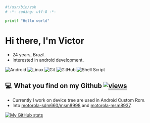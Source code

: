 ```bash
#!/usr/bin/zsh
# -*- coding: utf-8 -*-

printf "Hello world"
```

# Hi there, I'm Victor
- 24 years, Brazil.
- Interested in android development.

<img alt="Android" src="https://img.shields.io/badge/Android-3DDC84?style=for-the-badge&logo=android&logoColor=white" /> <img alt="Linux" src="https://img.shields.io/badge/Linux-FCC624?style=for-the-badge&logo=linux&logoColor=black"> <img alt="Git" src="https://img.shields.io/badge/git-%23F05033.svg?style=for-the-badge&logo=git&logoColor=white"/> <img alt="GitHub" src="https://img.shields.io/badge/github-%23121011.svg?style=for-the-badge&logo=github&logoColor=white"/> <img alt="Shell Script" src="https://img.shields.io/badge/shell_script-%23121011.svg?style=for-the-badge&logo=gnu-bash&logoColor=white"/>

## 💻  What you find on my Github [![views](https://komarev.com/ghpvc/?username=Vhmit&color=0FCF0F)](https://github.com/antonkomarev/github-profile-views-counter)
- Currently I work on device tree are used in Android Custom Rom.
- Into [motorola-sdm660/msm8998](https://github.com/motorola-sdm660-devs) and [motorola-msm8937](https://github.com/motorola-msm8937-devs).

[![My GitHub stats](https://github-readme-stats.vercel.app/api?username=Vhmit&show_icons=true&theme=github_dark&hide_border=true)](https://github.com/Vhmit)
